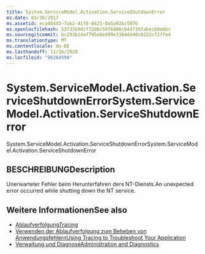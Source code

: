 ```yaml
---
title: System.ServiceModel.Activation.ServiceShutdownError
ms.date: 03/30/2017
ms.assetid: eca40443-7ab2-41f8-8421-0a5a92bc5076
ms.openlocfilehash: 53733b9dcf7206c5976806cb44735fabecb8e6bc
ms.sourcegitcommit: bc293b14af795e0e999e3304dd40c0222cf2ffe4
ms.translationtype: MT
ms.contentlocale: de-DE
ms.lasthandoff: 11/26/2020
ms.locfileid: "96264594"
---
```

# <a name="systemservicemodelactivationserviceshutdownerror"></a><span data-ttu-id="f4010-102">System.ServiceModel.Activation.ServiceShutdownError</span><span class="sxs-lookup"><span data-stu-id="f4010-102">System.ServiceModel.Activation.ServiceShutdownError</span></span>

<span data-ttu-id="f4010-103">System.ServiceModel.Activation.ServiceShutdownError</span><span class="sxs-lookup"><span data-stu-id="f4010-103">System.ServiceModel.Activation.ServiceShutdownError</span></span>  
  
## <a name="description"></a><span data-ttu-id="f4010-104">BESCHREIBUNG</span><span class="sxs-lookup"><span data-stu-id="f4010-104">Description</span></span>  

 <span data-ttu-id="f4010-105">Unerwarteter Fehler beim Herunterfahren ders NT-Diensts.</span><span class="sxs-lookup"><span data-stu-id="f4010-105">An unexpected error occurred while shutting down the NT service.</span></span>  
  
## <a name="see-also"></a><span data-ttu-id="f4010-106">Weitere Informationen</span><span class="sxs-lookup"><span data-stu-id="f4010-106">See also</span></span>

- [<span data-ttu-id="f4010-107">Ablaufverfolgung</span><span class="sxs-lookup"><span data-stu-id="f4010-107">Tracing</span></span>](index.md)
- [<span data-ttu-id="f4010-108">Verwenden der Ablaufverfolgung zum Beheben von Anwendungsfehlern</span><span class="sxs-lookup"><span data-stu-id="f4010-108">Using Tracing to Troubleshoot Your Application</span></span>](using-tracing-to-troubleshoot-your-application.md)
- [<span data-ttu-id="f4010-109">Verwaltung und Diagnose</span><span class="sxs-lookup"><span data-stu-id="f4010-109">Administration and Diagnostics</span></span>](../index.md)

